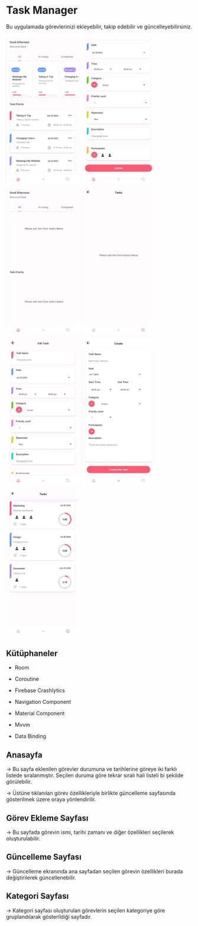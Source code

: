 
# Task Manager

Bu uygulamada görevlerinizi ekleyebilir, takip edebilir ve güncelleyebilirsiniz.


<p float="left">
  <img src="ss/ss1.jpeg" width="200" />
  <img src="ss/ss2.jpeg" width="200" />
  <img src="ss/ss3.jpeg" width="200" />
  <img src="ss/ss4.jpeg" width="200" />
  <img src="ss/ss5.jpeg" width="200" />
  <img src="ss/ss6.jpeg" width="200" />
  <img src="ss/ss7.jpeg" width="200" />

</p>

##  Kütüphaneler

- Room
- Coroutine
- Firebase Crashlytics
- Navigation Component
- Material Component

- Mvvm
- Data Binding



## Anasayfa

-> Bu sayfa eklenilen görevler durumuna ve  tarihlerine göreye iki farklı listede sıralanmıştır. Seçilen duruma göre tekrar sıralı hali listeli bi şekilde görülebilir.

-> Üstüne tıklanılan görev özellikleriyle birlikte güncelleme sayfasında gösterilmek üzere oraya yönlendirilir.
## Görev Ekleme Sayfası

-> Bu sayfada görevin ismi, tarihi zamanı ve diğer özellikleri seçilerek oluşturulabilir.
## Güncelleme Sayfası

-> Güncelleme ekranında ana sayfadan seçilen görevin özellikleri burada değiştirilerek
güncellenebilir.


## Kategori Sayfası

-> Kategori sayfası oluşturulan görevlerin seçilen kategoriye göre gruplandılarak gösterildiği sayfadır.  